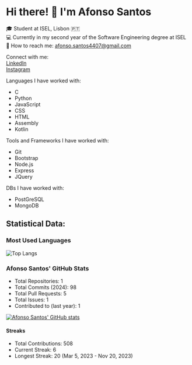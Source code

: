 # Hi there! 👋 I'm Afonso Santos

🎓 Student at ISEL, Lisbon 🇵🇹  
💻 Currently in my second year of the Software Engineering degree at ISEL  
📧 How to reach me: afonso.santos4407@gmail.com  

Connect with me:  
[LinkedIn](https://www.linkedin.com/in/afonso-santos-174a26271/) &nbsp; &nbsp;  
[Instagram](https://www.instagram.com/afonso_santos.44/)



Languages I have worked with:  
- C  
- Python 
- JavaScript  
- CSS  
- HTML
- Assembly
- Kotlin 

Tools and Frameworks I have worked with:  
- Git  
- Bootstrap
- Node.js
- Express
- JQuery

DBs I have worked with:  
- PostGreSQL 
- MongoDB  

## Statistical Data:

### Most Used Languages
![Top Langs](https://github-readme-stats.vercel.app/api/top-langs/?username=AfonsoSantos44&layout=compact&langs_count=5&theme=dark)

### Afonso Santos' GitHub Stats  
- Total Repositories: 1  
- Total Commits (2024): 98  
- Total Pull Requests: 5  
- Total Issues: 1  
- Contributed to (last year): 1  

[![Afonso Santos' GitHub stats](https://github-readme-stats.vercel.app/api?username=AfonsoSantos44&show_icons=true&theme=dark)](https://github.com/AfonsoSantos44/github-readme-stats)

#### Streaks  
- Total Contributions: 508  
- Current Streak: 6  
- Longest Streak: 20 (Mar 5, 2023 - Nov 20, 2023)
